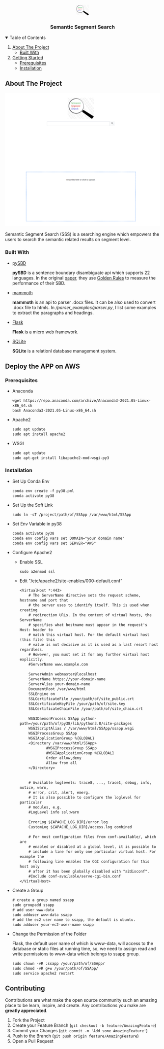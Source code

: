 <!--
*** Thanks for checking out the Best-README-Template. If you have a suggestion
*** that would make this better, please fork the repo and create a pull request
*** or simply open an issue with the tag "enhancement".
*** Thanks again! Now go create something AMAZING! :D
-->



<!-- PROJECT SHIELDS -->
<!--
*** I'm using markdown "reference style" links for readability.
*** Reference links are enclosed in brackets [ ] instead of parentheses ( ).
*** See the bottom of this document for the declaration of the reference variables
*** for contributors-url, forks-url, etc. This is an optional, concise syntax you may use.
*** https://www.markdownguide.org/basic-syntax/#reference-style-links
-->

[comment]: <> ([![Contributors][contributors-shield]][contributors-url])

[comment]: <> ([![Forks][forks-shield]][forks-url])

[comment]: <> ([![Stargazers][stars-shield]][stars-url])

[comment]: <> ([![Issues][issues-shield]][issues-url])

[comment]: <> ([![MIT License][license-shield]][license-url])

[comment]: <> ([![LinkedIn][linkedin-shield]][linkedin-url])



<!-- PROJECT LOGO -->
<br />
<p align="center">
  <a href="https://github.com/SemanticSearching/SSApp">
    <img src="./images/logo.png" alt="Logo" width="42.4" height="35.6">
  </a>

<h3 align="center">Semantic Segment Search</h3>

[comment]: <> (  <p align="center">)

[comment]: <> (    An awesome README template to jumpstart your projects!)

[comment]: <> (    <br />)

[comment]: <> (    <a href="https://github.com/othneildrew/Best-README-Template"><strong>Explore the docs »</strong></a>)

[comment]: <> (    <br />)

[comment]: <> (    <br />)

[comment]: <> (    <a href="https://github.com/othneildrew/Best-README-Template">View Demo</a>)

[comment]: <> (    ·)

[comment]: <> (    <a href="https://github.com/othneildrew/Best-README-Template/issues">Report Bug</a>)

[comment]: <> (    ·)

[comment]: <> (    <a href="https://github.com/othneildrew/Best-README-Template/issues">Request Feature</a>)

[comment]: <> (  </p>)
</p>



<!-- TABLE OF CONTENTS -->
<details open="open">
  <summary>Table of Contents</summary>
  <ol>
    <li>
      <a href="#about-the-project">About The Project</a>
      <ul>
        <li><a href="#built-with">Built With</a></li>
      </ul>
    </li>
    <li>
      <a href="#getting-started">Getting Started</a>
      <ul>
        <li><a href="#prerequisites">Prerequisites</a></li>
        <li><a href="#installation">Installation</a></li>
      </ul>
    </li>

[comment]: <> (    <li><a href="#usage">Usage</a></li>)

[comment]: <> (    <li><a href="#roadmap">Roadmap</a></li>)

[comment]: <> (    <li><a href="#contributing">Contributing</a></li>)

[comment]: <> (    <li><a href="#license">License</a></li>)

[comment]: <> (    <li><a href="#contact">Contact</a></li>)

[comment]: <> (    <li><a href="#acknowledgements">Acknowledgements</a></li>)
  </ol>
</details>



<!-- ABOUT THE PROJECT -->

## About The Project

[![Product Name Screen Shot][product-screenshot]](https://semanticsearch.site/)

Semantic Segment Search (SSS) is a searching engine which empowers the 
users to search the semantic related results on segment level.

### Built With

* [pySBD](https://github.com/nipunsadvilkar/pySBD)
  
  **pySBD** is a sentence boundary disambiguate api which supports 22 languages. In the original [paper](chrome-extension://oemmndcbldboiebfnladdacbdfmadadm/https://www.aclweb.org/anthology/2020.nlposs-1.15.pdf),
they use [Golden Rules](https://s3.amazonaws.com/tm-town-nlp-resources/golden_rules.txt) to measure the performance of their SBD.
* [mammoth](https://pypi.org/project/mammoth/)
  
  **mammoth** is an api to parser .docx files. It can be also used to convert .docx file to htmls.
In */parser_examples/parser.py*, I list some examples to extract the paragraphs and headings.
  
* [Flask](https://flask.palletsprojects.com/en/2.0.x/)
  
  **Flask** is a micro web framework.

* [SQLite](https://www.sqlite.org/index.html)

  **SQLite** is a relationl database management system.

<!-- GETTING STARTED -->

## Deploy the APP on AWS

### Prerequisites

* Anaconda
  ```angular2html
  wget https://repo.anaconda.com/archive/Anaconda3-2021.05-Linux-x86_64.sh
  bash Anaconda3-2021.05-Linux-x86_64.sh
  ```
* Apache2
  ```angular2html
  sudo apt update
  sudo apt install apache2
  ```
* WSGI
  ```angular2html
  sudo apt update
  sudo apt-get install libapache2-mod-wsgi-py3
  ```

### Installation

* Set Up Conda Env
  ```angular2html
  conda env create -f py38.pml
  conda activate py38
  ```
* Set Up the Soft Link 
  ```angular2html
  sudo ln -sT /project/path/of/SSApp /var/www/html/SSApp
  ```
* Set Env Variable in py38
  ```angular2html
  conda activate py38
  conda env config vars set DOMAIN="your domain name"
  conda env config vars set SERVER="AWS"
  ```
* Configure Apache2
  * Enable SSL
    ```angular2html
    sudo a2enmod ssl
    ```
  * Edit "/etc/apache2/site-enables/000-default.conf"
    ```angular2html
    <VirtualHost *:443>
        # The ServerName directive sets the request scheme, hostname and port that
        # the server uses to identify itself. This is used when creating
        # redirection URLs. In the context of virtual hosts, the ServerName
        # specifies what hostname must appear in the request's Host: header to
        # match this virtual host. For the default virtual host (this file) this
        # value is not decisive as it is used as a last resort host regardless.
        # However, you must set it for any further virtual host explicitly.
        #ServerName www.example.com

        ServerAdmin webmaster@localhost
        ServerName https://your-domain-name
        ServerAlias your-domain-name
        DocumentRoot /var/www/html
        SSLEngine on
        SSLCertificateFile /your/path/of/site_public.crt
        SSLCertificateKeyFile /your/path/of/site.key
        SSLCertificateChainFile /your/path/of/site_chain.crt

        WSGIDaemonProcess SSApp python-path=/your/path/of/py38/lib/python3.8/site-packages
        WSGIScriptAlias / /var/www/html/SSApp/ssapp.wsgi
        WSGIProcessGroup SSApp
        WSGIApplicationGroup %{GLOBAL}
        <Directory /var/www/html/SSApp>
                #WSGIProcessGroup SSApp
                #WSGIApplicationGroup %{GLOBAL}
                Order allow,deny
                Allow from all
        </Directory>


        # Available loglevels: trace8, ..., trace1, debug, info, notice, warn,
        # error, crit, alert, emerg.
        # It is also possible to configure the loglevel for particular
        # modules, e.g.
        #LogLevel info ssl:warn

        ErrorLog ${APACHE_LOG_DIR}/error.log
        CustomLog ${APACHE_LOG_DIR}/access.log combined

        # For most configuration files from conf-available/, which are
        # enabled or disabled at a global level, it is possible to
        # include a line for only one particular virtual host. For example the
        # following line enables the CGI configuration for this host only
        # after it has been globally disabled with "a2disconf".
        #Include conf-available/serve-cgi-bin.conf
    </VirtualHost>
    ```
* Create a Group
  ```angular2html
  # create a group named ssapp
  sudo groupadd ssapp
  # add user www-data 
  sudo adduser www-data ssapp
  # add the ec2 user name to ssapp, the default is ubuntu.
  sudo adduser your-ec2-user-name ssapp
  ```

* Change the Permission of the Folder
  
  Flask, the default user name of which is www-data, will access to the 
  database or static files at running time, so, we need to assign read and 
  write permissions to www-data which belongs to ssapp group.
  ```angular2html
  sudo chown -vR :ssapp /your/path/of/SSApp/
  sudo chmod -vR g+w /your/path/of/SSApp/
  sudo service apache2 restart
  ```
  
  


<!-- USAGE EXAMPLES -->

[comment]: <> (## Usage)

[comment]: <> (Use this space to show useful examples of how a project can be used. Additional)

[comment]: <> (screenshots, code examples and demos work well in this space. You may also link)

[comment]: <> (to more resources.)

[comment]: <> (_For more examples, please refer to the [Documentation]&#40;https://example.com&#41;_)



<!-- ROADMAP -->

[comment]: <> (## Roadmap)


<!-- CONTRIBUTING -->

## Contributing

Contributions are what make the open source community such an amazing place to
be learn, inspire, and create. Any contributions you make are **greatly
appreciated**.

1. Fork the Project
2. Create your Feature Branch (`git checkout -b feature/AmazingFeature`)
3. Commit your Changes (`git commit -m 'Add some AmazingFeature'`)
4. Push to the Branch (`git push origin feature/AmazingFeature`)
5. Open a Pull Request

<!-- LICENSE -->

[comment]: <> (## License)

[comment]: <> (Distributed under the MIT License. See `LICENSE` for more information.)



<!-- CONTACT -->

[comment]: <> (## Contact)

[comment]: <> (Your Name - [@your_twitter]&#40;https://twitter.com/your_username&#41; -)

[comment]: <> (email@example.com)

[comment]: <> (Project)

[comment]: <> (Link: [https://github.com/your_username/repo_name]&#40;https://github.com/your_username/repo_name&#41;)



<!-- ACKNOWLEDGEMENTS -->

[comment]: <> (## Acknowledgements)

[comment]: <> (* [GitHub Emoji Cheat Sheet]&#40;https://www.webpagefx.com/tools/emoji-cheat-sheet&#41;)

[comment]: <> (* [Img Shields]&#40;https://shields.io&#41;)

[comment]: <> (* [Choose an Open Source License]&#40;https://choosealicense.com&#41;)

[comment]: <> (* [GitHub Pages]&#40;https://pages.github.com&#41;)

[comment]: <> (* [Animate.css]&#40;https://daneden.github.io/animate.css&#41;)

[comment]: <> (* [Loaders.css]&#40;https://connoratherton.com/loaders&#41;)

[comment]: <> (* [Slick Carousel]&#40;https://kenwheeler.github.io/slick&#41;)

[comment]: <> (* [Smooth Scroll]&#40;https://github.com/cferdinandi/smooth-scroll&#41;)

[comment]: <> (* [Sticky Kit]&#40;http://leafo.net/sticky-kit&#41;)

[comment]: <> (* [JVectorMap]&#40;http://jvectormap.com&#41;)

[comment]: <> (* [Font Awesome]&#40;https://fontawesome.com&#41;)

<!-- MARKDOWN LINKS & IMAGES -->
<!-- https://www.markdownguide.org/basic-syntax/#reference-style-links -->

[contributors-shield]: https://img.shields.io/github/contributors/othneildrew/Best-README-Template.svg?style=for-the-badge

[contributors-url]: https://github.com/othneildrew/Best-README-Template/graphs/contributors

[forks-shield]: https://img.shields.io/github/forks/othneildrew/Best-README-Template.svg?style=for-the-badge

[forks-url]: https://github.com/othneildrew/Best-README-Template/network/members

[stars-shield]: https://img.shields.io/github/stars/othneildrew/Best-README-Template.svg?style=for-the-badge

[stars-url]: https://github.com/othneildrew/Best-README-Template/stargazers

[issues-shield]: https://img.shields.io/github/issues/othneildrew/Best-README-Template.svg?style=for-the-badge

[issues-url]: https://github.com/othneildrew/Best-README-Template/issues

[license-shield]: https://img.shields.io/github/license/othneildrew/Best-README-Template.svg?style=for-the-badge

[license-url]: https://github.com/othneildrew/Best-README-Template/blob/master/LICENSE.txt

[linkedin-shield]: https://img.shields.io/badge/-LinkedIn-black.svg?style=for-the-badge&logo=linkedin&colorB=555

[linkedin-url]: https://linkedin.com/in/othneildrew

[product-screenshot]: images/screenshot.png
